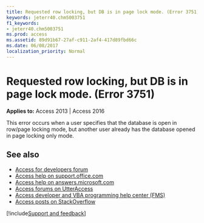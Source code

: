 ```yaml
---
title: Requested row locking, but DB is in page lock mode. (Error 3751)
keywords: jeterr40.chm5003751
f1_keywords:
- jeterr40.chm5003751
ms.prod: access
ms.assetid: 89d91b67-27af-c911-2af4-417d89fbd66c
ms.date: 06/08/2017
localization_priority: Normal
---
```



# Requested row locking, but DB is in page lock mode. (Error 3751)

  

**Applies to:** Access 2013 | Access 2016

This error occurs when a user specifies that the database is open in row/page locking mode, but another user already has the database opened in page locking only mode.

## See also

- [Access for developers forum](https://social.msdn.microsoft.com/Forums/office/home?forum=accessdev)
- [Access help on support.office.com](https://support.office.com/search/results?query=Access)
- [Access help on answers.microsoft.com](https://answers.microsoft.com/)
- [Access forums on UtterAccess](http://www.utteraccess.com/forum/index.php?act=idx)
- [Access developer and VBA programming help center (FMS)](http://www.fmsinc.com/MicrosoftAccess/developer/)
- [Access posts on StackOverflow](https://stackoverflow.com/questions/tagged/ms-access)

[!include[Support and feedback](~/includes/feedback-boilerplate.md)]
